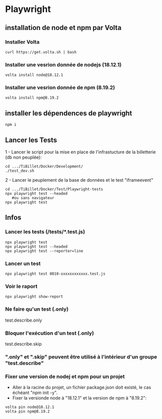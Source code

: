 # Playwright

## installation de node et npm par Volta
### Installer Volta
```
curl https://get.volta.sh | bash
```

### Installer une vesrion donnée de nodejs (18.12.1)
```
volta install node@18.12.1
```

### Installer une vesrion donnée de npm (8.19.2)
```
volta install npm@8.19.2
```

## installer les dépendences de playwright
```
npm i
```

## Lancer les Tests
1 - Lancer le script pour la mise en place de l'infrastucture de la billetterie (db non peuplée):  
```
cd .../TiBillet/Docker/Development/
./test_dev.sh
```

2 - Lancer le peuplement de la base de données et le test "iframeevent"
```
cd .../TiBillet/Docker/Test/Playwright-tests
npx playwright test --headed
   #ou sans navigateur
npx playwright test
```

## Infos

### Lancer les tests (/tests/*.test.js)
```
npx playwright test
npx playwright test --headed
npx playwright test --reporter=line
```

### Lancer un test
```
npx playwright test 0010-xxxxxxxxxxxx.test.js
```

### Voir le raport
```
npx playwright show-report
```

### Ne faire qu'un test (.only)
test.describe.only

### Bloquer l'exécution d'un test (.only)
test.describe.skip

### ".only" et ".skip" peuvent être utilisé à l'intérieur d'un groupe "test.describe"

### Fixer une version de nodej et npm pour un projet
- Aller à la racine du projet, un fichier package.json doit existé, le cas échéant "npm init -y".   
- Fixer la versionde node à "18.12.1" et la version de npm à "8.19.2":
```
volta pin node@18.12.1
volta pin npm@8.19.2
```
